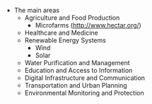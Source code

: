 - The main areas
	- Agriculture and Food Production
		- Microfarms (http://www.hectar.org/)
	- Healthcare and Medicine
	- Renewable Energy Systems
		- Wind
		- Solar
	- Water Purification and Management
	- Education and Access to Information
	- Digital Infrastructure and Communication
	- Transportation and Urban Planning
	- Environmental Monitoring and Protection